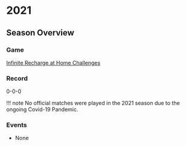 # 2021

## Season Overview

### Game

[Infinite Recharge at Home Challenges](https://youtu.be/I77Dz9pfds4)

### Record

0-0-0

!!! note
    No official matches were played in the 2021 season due to the ongoing Covid-19 Pandemic.

### Events

- None
